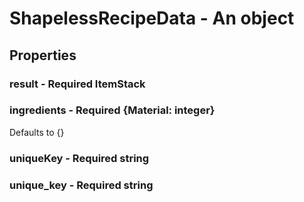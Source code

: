 

# ShapelessRecipeData - An object



## Properties



### result - Required ItemStack



### ingredients - Required {Material: integer}



Defaults to {}



### uniqueKey - Required string



### unique_key - Required string

